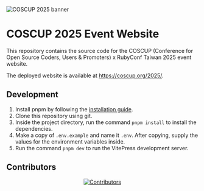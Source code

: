 ![COSCUP 2025 banner](assets/images/banner.png)

# COSCUP 2025 Event Website

This repository contains the source code for the COSCUP (Conference for Open Source Coders, Users & Promoters) x RubyConf Taiwan 2025 event website.

The deployed website is available at <https://coscup.org/2025/>.

## Development

1. Install pnpm by following the [installation guide](https://pnpm.io/installation).
2. Clone this repository using git.
3. Inside the project directory, run the command `pnpm install` to install the dependencies.
4. Make a copy of `.env.example` and name it `.env`. After copying, supply the values for the environment variables inside.
5. Run the command `pnpm dev` to run the VitePress development server.

## Contributors

<div align="center">

[![Contributors](https://contrib.rocks/image?repo=COSCUP/2025&columns=8)](https://github.com/COSCUP/2025/graphs/contributors)

</div>
